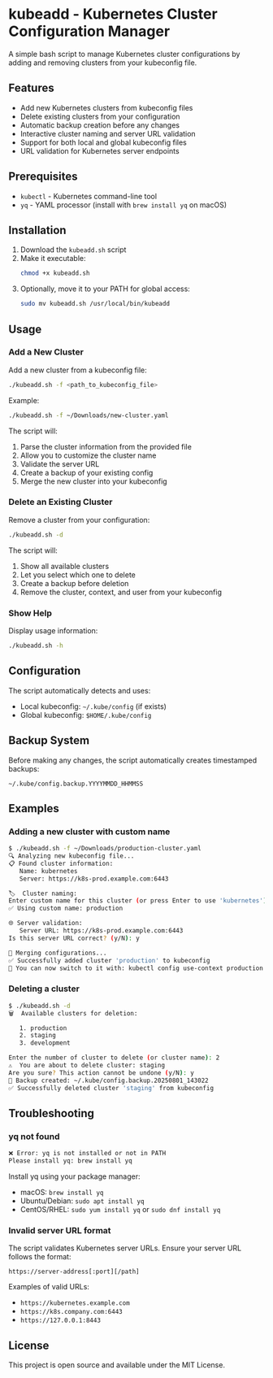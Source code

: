 # kubeadd - Kubernetes Cluster Configuration Manager

A simple bash script to manage Kubernetes cluster configurations by adding and removing clusters from your kubeconfig file.

## Features

- Add new Kubernetes clusters from kubeconfig files
- Delete existing clusters from your configuration
- Automatic backup creation before any changes
- Interactive cluster naming and server URL validation
- Support for both local and global kubeconfig files
- URL validation for Kubernetes server endpoints

## Prerequisites

- `kubectl` - Kubernetes command-line tool
- `yq` - YAML processor (install with `brew install yq` on macOS)

## Installation

1. Download the `kubeadd.sh` script
2. Make it executable:
   ```bash
   chmod +x kubeadd.sh
   ```
3. Optionally, move it to your PATH for global access:
   ```bash
   sudo mv kubeadd.sh /usr/local/bin/kubeadd
   ```

## Usage

### Add a New Cluster

Add a new cluster from a kubeconfig file:

```bash
./kubeadd.sh -f <path_to_kubeconfig_file>
```

Example:
```bash
./kubeadd.sh -f ~/Downloads/new-cluster.yaml
```

The script will:
1. Parse the cluster information from the provided file
2. Allow you to customize the cluster name
3. Validate the server URL
4. Create a backup of your existing config
5. Merge the new cluster into your kubeconfig

### Delete an Existing Cluster

Remove a cluster from your configuration:

```bash
./kubeadd.sh -d
```

The script will:
1. Show all available clusters
2. Let you select which one to delete
3. Create a backup before deletion
4. Remove the cluster, context, and user from your kubeconfig

### Show Help

Display usage information:

```bash
./kubeadd.sh -h
```

## Configuration

The script automatically detects and uses:
- Local kubeconfig: `~/.kube/config` (if exists)
- Global kubeconfig: `$HOME/.kube/config`

## Backup System

Before making any changes, the script automatically creates timestamped backups:
```
~/.kube/config.backup.YYYYMMDD_HHMMSS
```

## Examples

### Adding a new cluster with custom name

```bash
$ ./kubeadd.sh -f ~/Downloads/production-cluster.yaml
🔍 Analyzing new kubeconfig file...
📋 Found cluster information:
   Name: kubernetes
   Server: https://k8s-prod.example.com:6443

🏷️  Cluster naming:
Enter custom name for this cluster (or press Enter to use 'kubernetes'): production
✅ Using custom name: production

🌐 Server validation:
   Server URL: https://k8s-prod.example.com:6443
Is this server URL correct? (y/N): y

🔄 Merging configurations...
✅ Successfully added cluster 'production' to kubeconfig
🎯 You can now switch to it with: kubectl config use-context production
```

### Deleting a cluster

```bash
$ ./kubeadd.sh -d
🗑️  Available clusters for deletion:

   1. production
   2. staging
   3. development

Enter the number of cluster to delete (or cluster name): 2
⚠️  You are about to delete cluster: staging
Are you sure? This action cannot be undone (y/N): y
💾 Backup created: ~/.kube/config.backup.20250801_143022
✅ Successfully deleted cluster 'staging' from kubeconfig
```

## Troubleshooting

### yq not found
```bash
❌ Error: yq is not installed or not in PATH
Please install yq: brew install yq
```

Install yq using your package manager:
- macOS: `brew install yq`
- Ubuntu/Debian: `sudo apt install yq`
- CentOS/RHEL: `sudo yum install yq` or `sudo dnf install yq`

### Invalid server URL format
The script validates Kubernetes server URLs. Ensure your server URL follows the format:
```
https://server-address[:port][/path]
```

Examples of valid URLs:
- `https://kubernetes.example.com`
- `https://k8s.company.com:6443`
- `https://127.0.0.1:8443`

## License

This project is open source and available under the MIT License.